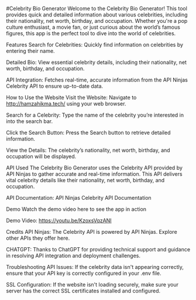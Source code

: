 #Celebrity Bio Generator
Welcome to the Celebrity Bio Generator! This tool provides quick and detailed information about various celebrities, including their nationality, net worth, birthday, and occupation. Whether you're a pop culture enthusiast, a movie fan, or just curious about the world’s famous figures, this app is the perfect tool to dive into the world of celebrities.

Features
Search for Celebrities: Quickly find information on celebrities by entering their name.

Detailed Bio: View essential celebrity details, including their nationality, net worth, birthday, and occupation.

API Integration: Fetches real-time, accurate information from the API Ninjas Celebrity API to ensure up-to-date data.

How to Use the Website
Visit the Website: Navigate to http://hamzahikma.tech/ using your web browser.

Search for a Celebrity: Type the name of the celebrity you’re interested in into the search bar.

Click the Search Button: Press the Search button to retrieve detailed information.

View the Details: The celebrity’s nationality, net worth, birthday, and occupation will be displayed.

API Used
The Celebrity Bio Generator uses the Celebrity API provided by API Ninjas to gather accurate and real-time information. This API delivers vital celebrity details like their nationality, net worth, birthday, and occupation.

API Documentation: API Ninjas Celebrity API Documentation

Demo
Watch the demo video here to see the app in action 

Demo Video: https://youtu.be/KzoxsVqzANI

Credits
API Ninjas: The Celebrity API is powered by API Ninjas. Explore other APIs they offer here.

CHATGPT: Thanks to ChatGPT for providing technical support and guidance in resolving API integration and deployment challenges.

Troubleshooting
API Issues: If the celebrity data isn't appearing correctly, ensure that your API key is correctly configured in your .env file.

SSL Configuration: If the website isn't loading securely, make sure your server has the correct SSL certificates installed and configured.

